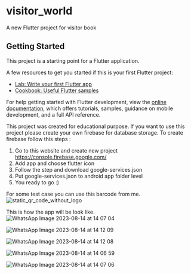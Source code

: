 # visitor_world

A new Flutter project for visitor book

## Getting Started

This project is a starting point for a Flutter application.

A few resources to get you started if this is your first Flutter project:

- [Lab: Write your first Flutter app](https://docs.flutter.dev/get-started/codelab)
- [Cookbook: Useful Flutter samples](https://docs.flutter.dev/cookbook)

For help getting started with Flutter development, view the
[online documentation](https://docs.flutter.dev/), which offers tutorials,
samples, guidance on mobile development, and a full API reference.

This project was created for educational purpose.
If you want to use this project please create your own firebase for database storage.  To create firebase follow this steps :
1. Go to this website and create new project https://console.firebase.google.com/
2. Add app and choose flutter icon
3. Follow the step and download google-services.json
4. Put google-services.json to android app folder level
5. You ready to go :)

For some test case you can use this barcode from me.
![static_qr_code_without_logo](https://github.com/nafirar/visitor_book/assets/99350193/a7aad915-6505-4c11-b131-27f7fe633fbb)


This is how the app will be look like.
![WhatsApp Image 2023-08-14 at 14 07 04](https://github.com/nafirar/visitor_book/assets/99350193/4291d0a6-5765-4f2e-8c0d-a10652f85592)

![WhatsApp Image 2023-08-14 at 14 12 09](https://github.com/nafirar/visitor_book/assets/99350193/e6e7c71c-8045-49ce-aaaf-beb6001a9aba)

![WhatsApp Image 2023-08-14 at 14 12 08](https://github.com/nafirar/visitor_book/assets/99350193/3825cdc4-b055-4257-a797-f3f5ac11dbed)

![WhatsApp Image 2023-08-14 at 14 06 59](https://github.com/nafirar/visitor_book/assets/99350193/4086000d-208b-4740-8a0f-d9ea39bafbd4)

![WhatsApp Image 2023-08-14 at 14 07 06](https://github.com/nafirar/visitor_book/assets/99350193/69de28f4-a6bb-4dc9-9936-ed5cd4c2ad10)
